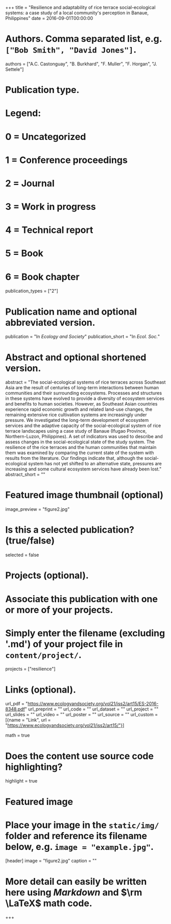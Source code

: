 +++
title = "Resilience and adaptability of rice terrace social-ecological systems: a case study of a local community's perception in Banaue, Philippines"
date = 2016-09-01T00:00:00

# Authors. Comma separated list, e.g. `["Bob Smith", "David Jones"]`.
authors = ["A.C. Castonguay", "B. Burkhard", "F. Muller", "F. Horgan", "J. Settele"]

# Publication type.
# Legend:
# 0 = Uncategorized
# 1 = Conference proceedings
# 2 = Journal
# 3 = Work in progress
# 4 = Technical report
# 5 = Book
# 6 = Book chapter
publication_types = ["2"]

# Publication name and optional abbreviated version.
publication = "In *Ecology and Society*"
publication_short = "In *Ecol. Soc.*"

# Abstract and optional shortened version.
abstract = "The social-ecological systems of rice terraces across Southeast Asia are the result of centuries of long-term interactions between human communities and their surrounding ecosystems. Processes and structures in these systems have evolved to provide a diversity of ecosystem services and benefits to human societies. However, as Southeast Asian countries experience rapid economic growth and related land-use changes, the remaining extensive rice cultivation systems are increasingly under pressure. We investigated the long-term development of ecosystem services and the adaptive capacity of the social-ecological system of rice terrace landscapes using a case study of Banaue (Ifugao Province, Northern-Luzon, Philippines). A set of indicators was used to describe and assess changes in the social-ecological state of the study system. The resilience of the rice terraces and the human communities that maintain them was examined by comparing the current state of the system with results from the literature. Our findings indicate that, although the social-ecological system has not yet shifted to an alternative state, pressures are increasing and some cultural ecosystem services have already been lost."
abstract_short = ""

# Featured image thumbnail (optional)
image_preview = "figure2.jpg"

# Is this a selected publication? (true/false)
selected = false

# Projects (optional).
#   Associate this publication with one or more of your projects.
#   Simply enter the filename (excluding '.md') of your project file in `content/project/`.
projects = ["resilience"]

# Links (optional).
url_pdf = "https://www.ecologyandsociety.org/vol21/iss2/art15/ES-2016-8348.pdf"
url_preprint = ""
url_code = ""
url_dataset = ""
url_project = ""
url_slides = ""
url_video = ""
url_poster = ""
url_source = ""
url_custom = [{name = "Link", url = "https://www.ecologyandsociety.org/vol21/iss2/art15/"}]

math = true

# Does the content use source code highlighting?
highlight = true

# Featured image
# Place your image in the `static/img/` folder and reference its filename below, e.g. `image = "example.jpg"`.
[header]
image = "figure2.jpg"
caption = ""
# More detail can easily be written here using *Markdown* and $\rm \LaTeX$ math code.

+++

